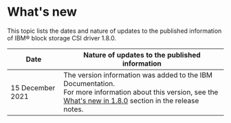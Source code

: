 # What's new

This topic lists the dates and nature of updates to the published information of IBM® block storage CSI driver 1.8.0.

|Date|Nature of updates to the published information|
|----|----------------------------------------------|
|15 December 2021|The version information was added to the IBM Documentation.<br>For more information about this version, see the [What's new in 1.8.0](../content/release_notes/whats_new.md) section in the release notes.|

